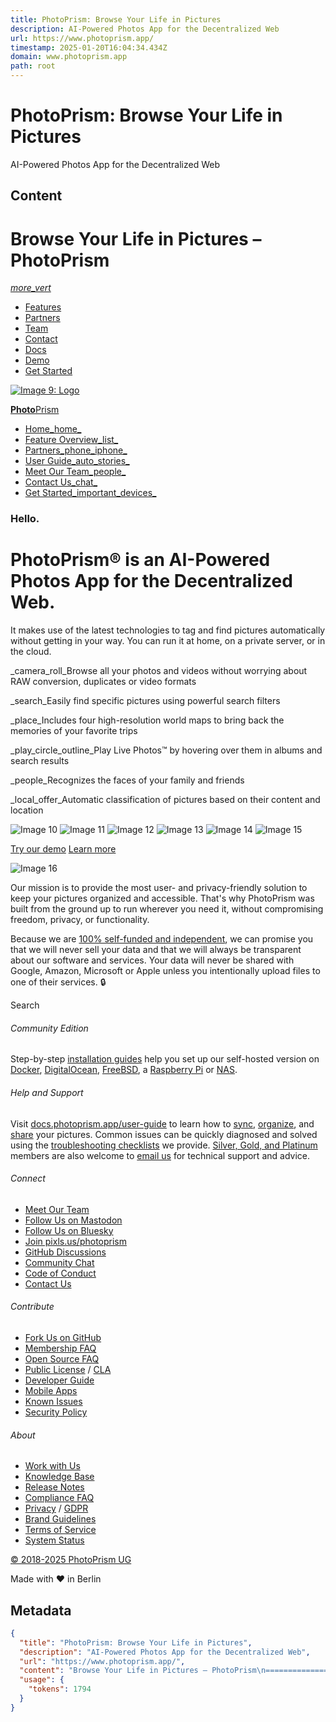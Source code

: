```yaml
---
title: PhotoPrism: Browse Your Life in Pictures
description: AI-Powered Photos App for the Decentralized Web
url: https://www.photoprism.app/
timestamp: 2025-01-20T16:04:34.434Z
domain: www.photoprism.app
path: root
---
```


# PhotoPrism: Browse Your Life in Pictures


AI-Powered Photos App for the Decentralized Web


## Content

Browse Your Life in Pictures – PhotoPrism
===============

[_more\_vert_](https://www.photoprism.app/#)

*   [Features](https://www.photoprism.app/features)
*   [Partners](https://www.photoprism.app/partners)
*   [Team](https://www.photoprism.app/about/team)
*   [Contact](https://www.photoprism.app/contact)
*   [Docs](https://docs.photoprism.app/)
*   [Demo](https://try.photoprism.app/)
*   [Get Started](https://www.photoprism.app/editions)

[![Image 9: Logo](https://www.photoprism.app/static/icons/logo.svg)](https://www.photoprism.app/)

[**Photo**Prism](https://www.photoprism.app/)

*   [Home_home_](https://www.photoprism.app/)
*   [Feature Overview_list_](https://www.photoprism.app/features)
*   [Partners_phone\_iphone_](https://www.photoprism.app/partners)
*   [User Guide_auto\_stories_](https://docs.photoprism.app/user-guide/)
*   [Meet Our Team_people_](https://www.photoprism.app/about/team)
*   [Contact Us_chat_](https://www.photoprism.app/contact)
*   [Get Started_important\_devices_](https://www.photoprism.app/editions)

### Hello.

PhotoPrism® is an AI-Powered Photos App for the Decentralized Web.
==================================================================

It makes use of the latest technologies to tag and find pictures automatically without getting in your way. You can run it at home, on a private server, or in the cloud.

_camera\_roll_Browse all your photos and videos without worrying about RAW conversion, duplicates or video formats

_search_Easily find specific pictures using powerful search filters

_place_Includes four high-resolution world maps to bring back the memories of your favorite trips

_play\_circle\_outline_Play Live Photos™ by hovering over them in albums and search results

_people_Recognizes the faces of your family and friends

_local\_offer_Automatic classification of pictures based on their content and location

![Image 10](https://www.photoprism.app/user/pages/01.home/03._screenshots/iphone-search-flowers-540px.png) ![Image 11](https://www.photoprism.app/user/pages/01.home/03._screenshots/iphone-search-elephant-540px.png) ![Image 12](https://www.photoprism.app/user/pages/01.home/03._screenshots/iphone-people-540px.png) ![Image 13](https://www.photoprism.app/user/pages/01.home/03._screenshots/iphone-album-friends-540px.png) ![Image 14](https://www.photoprism.app/user/pages/01.home/03._screenshots/iphone-maps-hybrid-540px.png) ![Image 15](https://www.photoprism.app/user/pages/01.home/03._screenshots/iphone-settings-540px.png)

[Try our demo](https://try.photoprism.app/) [Learn more](https://www.photoprism.app/features)

![Image 16](https://www.photoprism.app/user/pages/01.home/04._why-we-are-different/aperture.jpg)

Our mission is to provide the most user- and privacy-friendly solution to keep your pictures organized and accessible. That's why PhotoPrism was built from the ground up to run wherever you need it, without compromising freedom, privacy, or functionality.

Because we are [100% self-funded and independent](https://www.photoprism.app/membership), we can promise you that we will never sell your data and that we will always be transparent about our software and services. Your data will never be shared with Google, Amazon, Microsoft or Apple unless you intentionally upload files to one of their services. 🔒

Search 

[](https://link.photoprism.app/github)[](https://hub.docker.com/r/photoprism/photoprism)[](https://floss.social/@photoprism)[](https://link.photoprism.app/reddit)[](https://docs.photoprism.app/getting-started/raspberry-pi/)

###### Community Edition

Step-by-step [installation guides](https://docs.photoprism.app/getting-started/) help you set up our self-hosted version on [Docker](https://docs.photoprism.app/getting-started/docker-compose/ "Mac, Linux, and Windows"), [DigitalOcean](https://docs.photoprism.app/getting-started/cloud/digitalocean/), [FreeBSD](https://docs.photoprism.app/getting-started/freebsd/), a [Raspberry Pi](https://docs.photoprism.app/getting-started/raspberry-pi/ "Raspberry Pi 3 / 4, Apple Silicon, and other ARM64-based devices") or [NAS](https://docs.photoprism.app/getting-started/nas/synology/).

###### Help and Support

Visit [docs.photoprism.app/user-guide](https://docs.photoprism.app/user-guide/) to learn how to [sync](https://docs.photoprism.app/user-guide/sync/webdav/), [organize](https://docs.photoprism.app/user-guide/library/), and [share](https://docs.photoprism.app/user-guide/share/) your pictures. Common issues can be quickly diagnosed and solved using the [troubleshooting checklists](https://docs.photoprism.app/getting-started/troubleshooting/) we provide. [Silver, Gold, and Platinum](https://www.photoprism.app/membership) members are also welcome to [email us](https://www.photoprism.app/contact) for technical support and advice.

###### Connect

*   [Meet Our Team](https://www.photoprism.app/about/team)
*   [Follow Us on Mastodon](https://floss.social/@photoprism)
*   [Follow Us on Bluesky](https://bsky.app/profile/photoprism.app)
*   [Join pixls.us/photoprism](https://link.photoprism.app/pixls-us)
*   [GitHub Discussions](https://link.photoprism.app/discussions)
*   [Community Chat](https://link.photoprism.app/chat)
*   [Code of Conduct](https://www.photoprism.app/code-of-conduct)
*   [Contact Us](https://www.photoprism.app/contact)

###### Contribute

*   [Fork Us on GitHub](https://link.photoprism.app/github)
*   [Membership FAQ](https://www.photoprism.app/membership/faq)
*   [Open Source FAQ](https://www.photoprism.app/oss/faq)
*   [Public License](https://www.photoprism.app/oss/license) / [CLA](https://www.photoprism.app/cla)
*   [Developer Guide](https://docs.photoprism.app/developer-guide/)
*   [Mobile Apps](https://docs.photoprism.app/developer-guide/native-apps/)
*   [Known Issues](https://docs.photoprism.app/known-issues/)
*   [Security Policy](https://www.photoprism.app/security-policy)

###### About

*   [Work with Us](https://www.photoprism.app/jobs)
*   [Knowledge Base](https://www.photoprism.app/kb)
*   [Release Notes](https://docs.photoprism.app/release-notes/)
*   [Compliance FAQ](https://www.photoprism.app/kb/compliance-faq)
*   [Privacy](https://www.photoprism.app/privacy) / [GDPR](https://www.photoprism.app/privacy/gdpr)
*   [Brand Guidelines](https://www.photoprism.app/trademark)
*   [Terms of Service](https://www.photoprism.app/terms)
*   [System Status](https://uptime.photoprism.cloud/status/services)

[© 2018-2025 PhotoPrism UG](https://www.photoprism.app/contact "All rights reserved.")

Made with ❤️ in Berlin

## Metadata

```json
{
  "title": "PhotoPrism: Browse Your Life in Pictures",
  "description": "AI-Powered Photos App for the Decentralized Web",
  "url": "https://www.photoprism.app/",
  "content": "Browse Your Life in Pictures – PhotoPrism\n===============\n\n[_more\\_vert_](https://www.photoprism.app/#)\n\n*   [Features](https://www.photoprism.app/features)\n*   [Partners](https://www.photoprism.app/partners)\n*   [Team](https://www.photoprism.app/about/team)\n*   [Contact](https://www.photoprism.app/contact)\n*   [Docs](https://docs.photoprism.app/)\n*   [Demo](https://try.photoprism.app/)\n*   [Get Started](https://www.photoprism.app/editions)\n\n[![Image 9: Logo](https://www.photoprism.app/static/icons/logo.svg)](https://www.photoprism.app/)\n\n[**Photo**Prism](https://www.photoprism.app/)\n\n*   [Home_home_](https://www.photoprism.app/)\n*   [Feature Overview_list_](https://www.photoprism.app/features)\n*   [Partners_phone\\_iphone_](https://www.photoprism.app/partners)\n*   [User Guide_auto\\_stories_](https://docs.photoprism.app/user-guide/)\n*   [Meet Our Team_people_](https://www.photoprism.app/about/team)\n*   [Contact Us_chat_](https://www.photoprism.app/contact)\n*   [Get Started_important\\_devices_](https://www.photoprism.app/editions)\n\n### Hello.\n\nPhotoPrism® is an AI-Powered Photos App for the Decentralized Web.\n==================================================================\n\nIt makes use of the latest technologies to tag and find pictures automatically without getting in your way. You can run it at home, on a private server, or in the cloud.\n\n_camera\\_roll_Browse all your photos and videos without worrying about RAW conversion, duplicates or video formats\n\n_search_Easily find specific pictures using powerful search filters\n\n_place_Includes four high-resolution world maps to bring back the memories of your favorite trips\n\n_play\\_circle\\_outline_Play Live Photos™ by hovering over them in albums and search results\n\n_people_Recognizes the faces of your family and friends\n\n_local\\_offer_Automatic classification of pictures based on their content and location\n\n![Image 10](https://www.photoprism.app/user/pages/01.home/03._screenshots/iphone-search-flowers-540px.png) ![Image 11](https://www.photoprism.app/user/pages/01.home/03._screenshots/iphone-search-elephant-540px.png) ![Image 12](https://www.photoprism.app/user/pages/01.home/03._screenshots/iphone-people-540px.png) ![Image 13](https://www.photoprism.app/user/pages/01.home/03._screenshots/iphone-album-friends-540px.png) ![Image 14](https://www.photoprism.app/user/pages/01.home/03._screenshots/iphone-maps-hybrid-540px.png) ![Image 15](https://www.photoprism.app/user/pages/01.home/03._screenshots/iphone-settings-540px.png)\n\n[Try our demo](https://try.photoprism.app/) [Learn more](https://www.photoprism.app/features)\n\n![Image 16](https://www.photoprism.app/user/pages/01.home/04._why-we-are-different/aperture.jpg)\n\nOur mission is to provide the most user- and privacy-friendly solution to keep your pictures organized and accessible. That's why PhotoPrism was built from the ground up to run wherever you need it, without compromising freedom, privacy, or functionality.\n\nBecause we are [100% self-funded and independent](https://www.photoprism.app/membership), we can promise you that we will never sell your data and that we will always be transparent about our software and services. Your data will never be shared with Google, Amazon, Microsoft or Apple unless you intentionally upload files to one of their services. 🔒\n\nSearch \n\n[](https://link.photoprism.app/github)[](https://hub.docker.com/r/photoprism/photoprism)[](https://floss.social/@photoprism)[](https://link.photoprism.app/reddit)[](https://docs.photoprism.app/getting-started/raspberry-pi/)\n\n###### Community Edition\n\nStep-by-step [installation guides](https://docs.photoprism.app/getting-started/) help you set up our self-hosted version on [Docker](https://docs.photoprism.app/getting-started/docker-compose/ \"Mac, Linux, and Windows\"), [DigitalOcean](https://docs.photoprism.app/getting-started/cloud/digitalocean/), [FreeBSD](https://docs.photoprism.app/getting-started/freebsd/), a [Raspberry Pi](https://docs.photoprism.app/getting-started/raspberry-pi/ \"Raspberry Pi 3 / 4, Apple Silicon, and other ARM64-based devices\") or [NAS](https://docs.photoprism.app/getting-started/nas/synology/).\n\n###### Help and Support\n\nVisit [docs.photoprism.app/user-guide](https://docs.photoprism.app/user-guide/) to learn how to [sync](https://docs.photoprism.app/user-guide/sync/webdav/), [organize](https://docs.photoprism.app/user-guide/library/), and [share](https://docs.photoprism.app/user-guide/share/) your pictures. Common issues can be quickly diagnosed and solved using the [troubleshooting checklists](https://docs.photoprism.app/getting-started/troubleshooting/) we provide. [Silver, Gold, and Platinum](https://www.photoprism.app/membership) members are also welcome to [email us](https://www.photoprism.app/contact) for technical support and advice.\n\n###### Connect\n\n*   [Meet Our Team](https://www.photoprism.app/about/team)\n*   [Follow Us on Mastodon](https://floss.social/@photoprism)\n*   [Follow Us on Bluesky](https://bsky.app/profile/photoprism.app)\n*   [Join pixls.us/photoprism](https://link.photoprism.app/pixls-us)\n*   [GitHub Discussions](https://link.photoprism.app/discussions)\n*   [Community Chat](https://link.photoprism.app/chat)\n*   [Code of Conduct](https://www.photoprism.app/code-of-conduct)\n*   [Contact Us](https://www.photoprism.app/contact)\n\n###### Contribute\n\n*   [Fork Us on GitHub](https://link.photoprism.app/github)\n*   [Membership FAQ](https://www.photoprism.app/membership/faq)\n*   [Open Source FAQ](https://www.photoprism.app/oss/faq)\n*   [Public License](https://www.photoprism.app/oss/license) / [CLA](https://www.photoprism.app/cla)\n*   [Developer Guide](https://docs.photoprism.app/developer-guide/)\n*   [Mobile Apps](https://docs.photoprism.app/developer-guide/native-apps/)\n*   [Known Issues](https://docs.photoprism.app/known-issues/)\n*   [Security Policy](https://www.photoprism.app/security-policy)\n\n###### About\n\n*   [Work with Us](https://www.photoprism.app/jobs)\n*   [Knowledge Base](https://www.photoprism.app/kb)\n*   [Release Notes](https://docs.photoprism.app/release-notes/)\n*   [Compliance FAQ](https://www.photoprism.app/kb/compliance-faq)\n*   [Privacy](https://www.photoprism.app/privacy) / [GDPR](https://www.photoprism.app/privacy/gdpr)\n*   [Brand Guidelines](https://www.photoprism.app/trademark)\n*   [Terms of Service](https://www.photoprism.app/terms)\n*   [System Status](https://uptime.photoprism.cloud/status/services)\n\n[© 2018-2025 PhotoPrism UG](https://www.photoprism.app/contact \"All rights reserved.\")\n\nMade with ❤️ in Berlin",
  "usage": {
    "tokens": 1794
  }
}
```
